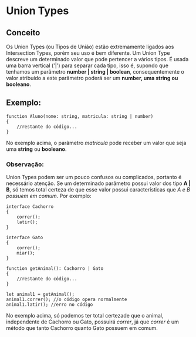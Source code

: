 # Union Types


## Conceito 

Os Union Types (ou Tipos de União) estão extremamente ligados aos Intersection Types, porém seu uso é bem diferente. Um Union Type descreve um determinado valor que pode pertencer a vários tipos. É usada uma barra vertical ('|') para separar cada tipo, isso é, supondo que tenhamos um parâmetro **number | string | boolean**, consequentemente o valor atribuído a este parâmetro poderá ser um **number, uma string ou booleano**.

## Exemplo:

    function Aluno(nome: string, matricula: string | number)
    {
        //restante do código...
    }

No exemplo acima, o parâmetro _matricula_ pode receber um valor que seja uma **string** ou **booleano**.

### Observação: 

Union Types podem ser um pouco confusos ou complicados, portanto é necessário atenção. Se um determinado parâmetro possui valor dos tipo **A | B**, só temos total certeza de que esse valor possui características que _A e B possuem em comum_. Por exemplo:

    interface Cachorro 
    {
        correr();
        latir();
    }

    interface Gato
    {
        correr();
        miar();
    }

    function getAnimal(): Cachorro | Gato
    {
        //restante do código...
    }

    let animal1 = getAnimal();
    animal1.correr(); //o código opera normalmente
    animal1.latir(); //erro no código

No exemplo acima, só podemos ter total certezade que o animal, independente de Cachorro ou Gato, possuirá _correr_, já que _correr_ é um método que tanto Cachorro quanto Gato possuem em comum.